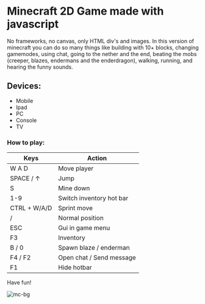 # Minecraft 2D Game made with javascript
No frameworks, no canvas, only HTML div's and images.
In this version of minecraft you can do so many things like building with 10+ blocks, changing gamemodes, using chat,
going to the nether and the end, beating the mobs (creeper, blazes, endermans and the enderdragon), walking, running,
and hearing the funny sounds.

## Devices: 
- Mobile
- Ipad
- PC
- Console
- TV
### How to play:
| Keys | Action |
| ----- | ----- |
| W A D | Move player |
| SPACE / ↑ | Jump |
| S | Mine down |
| 1-9 | Switch inventory hot bar |
| CTRL + W/A/D | Sprint move |
| / | Normal position |
| ESC | Gui in game menu |
| F3 | Inventory |
| B / 0 | Spawn blaze / enderman |
| F4 / F2 | Open chat / Send message |
| F1 | Hide hotbar |

Have fun!

![mc-bg](https://github.com/user908812/Minecraft/assets/144878705/db0548c9-4162-4d71-b238-0087f9d67aa2)
